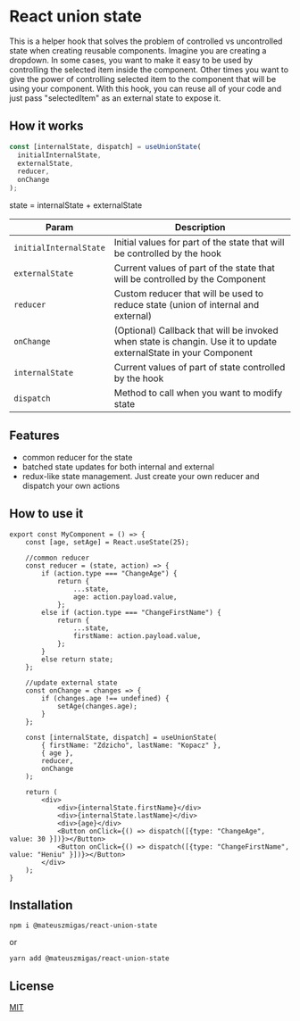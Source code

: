 # React union state

This is a helper hook that solves the problem of controlled vs uncontrolled state when creating reusable components. Imagine you are creating a dropdown. In some cases, you want to make it easy to be used by controlling the selected item inside the component. Other times you want to give the power of controlling selected item to the component that will be using your component. With this hook, you can reuse all of your code and just pass "selectedItem" as an external state to expose it.

## How it works

```js
const [internalState, dispatch] = useUnionState(
  initialInternalState,
  externalState,
  reducer,
  onChange
);
```

state = internalState + externalState

| Param                  | Description                                                                                                      |
| ---------------------- | ---------------------------------------------------------------------------------------------------------------- |
| `initialInternalState` | Initial values for part of the state that will be controlled by the hook                                         |
| `externalState`        | Current values of part of the state that will be controlled by the Component                                     |
| `reducer`              | Custom reducer that will be used to reduce state (union of internal and external)                                |
| `onChange`             | (Optional) Callback that will be invoked when state is changin. Use it to update externalState in your Component |
| `internalState`        | Current values of part of state controlled by the hook                                                           |
| `dispatch`             | Method to call when you want to modify state                                                                     |

## Features

- common reducer for the state
- batched state updates for both internal and external
- redux-like state management. Just create your own reducer and dispatch your own actions

## How to use it

```JSX
export const MyComponent = () => {
    const [age, setAge] = React.useState(25);

    //common reducer
    const reducer = (state, action) => {
        if (action.type === "ChangeAge") {
            return {
                ...state,
                age: action.payload.value,
            };
        else if (action.type === "ChangeFirstName") {
            return {
                ...state,
                firstName: action.payload.value,
            };
        }
        else return state;
    };

    //update external state
    const onChange = changes => {
        if (changes.age !== undefined) {
            setAge(changes.age);
        }
    };

    const [internalState, dispatch] = useUnionState(
        { firstName: "Zdzicho", lastName: "Kopacz" },
        { age },
        reducer,
        onChange
    );

    return (
        <div>
            <div>{internalState.firstName}</div>
            <div>{internalState.lastName}</div>
            <div>{age}</div>
            <Button onClick={() => dispatch([{type: "ChangeAge", value: 30 }])}></Button>
            <Button onClick={() => dispatch([{type: "ChangeFirstName", value: "Heniu" }])}></Button>
        </div>
    );
}
```

## Installation

`npm i @mateuszmigas/react-union-state`

or

`yarn add @mateuszmigas/react-union-state`

## License

[MIT](https://choosealicense.com/licenses/mit/)
